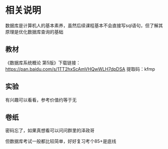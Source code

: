 # 相关说明

数据库是计算机人的基本素养，虽然后续课程基本不会直接写sql语句，但了解其原理是优化数据库查询的基础

## 教材

《数据库系统概论  第5版》下载链接：https://pan.baidu.com/s/1TT2hxScAmVHQwWLH7dpDSA 提取码：kfmp

## 实验

有兴趣可以看看，参考价值约等于无

## 卷纸

密码忘了，如果真想看可以问问群里的泽政哥

但数据库考试一般都比较简单，好好复习考个85+是底线